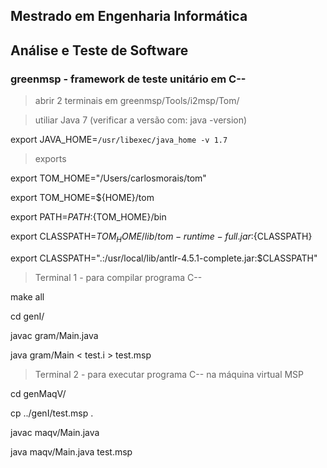 ## Mestrado em Engenharia Informática
## Análise e Teste de Software
### greenmsp - framework de teste unitário em C--

>abrir 2 terminais em greenmsp/Tools/i2msp/Tom/

>utiliar Java 7 (verificar a versão com: java -version)

export JAVA_HOME=`/usr/libexec/java_home -v 1.7`

>exports

export TOM_HOME="/Users/carlosmorais/tom"

export TOM_HOME=${HOME}/tom

export PATH=${PATH}:${TOM_HOME}/bin

export CLASSPATH=${TOM_HOME}/lib/tom-runtime-full.jar:${CLASSPATH}

export CLASSPATH=".:/usr/local/lib/antlr-4.5.1-complete.jar:$CLASSPATH"

>Terminal 1 - para compilar programa C--

make all

cd genI/

javac gram/Main.java

java gram/Main  < test.i > test.msp

>Terminal 2 - para executar programa C-- na máquina virtual MSP

cd genMaqV/

cp ../genI/test.msp .

javac maqv/Main.java

java maqv/Main.java test.msp
